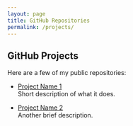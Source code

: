 ```yaml
---
layout: page
title: GitHub Repositories
permalink: /projects/
---
```


## GitHub Projects

Here are a few of my public repositories:

- [Project Name 1](https://github.com/yourusername/project1)  
  Short description of what it does.

- [Project Name 2](https://github.com/yourusername/project2)  
  Another brief description.
